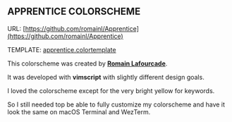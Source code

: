 ## APPRENTICE COLORSCHEME

URL: [https://github.com/romainl/Apprentice](https://github.com/romainl/Apprentice)

TEMPLATE: [apprentice.colortemplate](apprentice.colortemplate)

This colorscheme was created by [**Romain Lafourcade**](https://github.com/romainl).

It was developed with **vimscript** with slightly different design goals.

I loved the colorscheme except for the very bright yellow for keywords.

So I still needed top be able to fully customize my colorscheme and have it look
the same on macOS Terminal and WezTerm.

